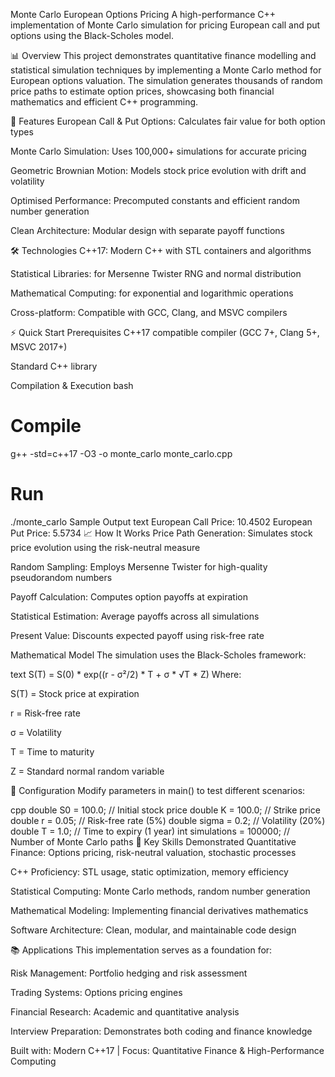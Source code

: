 Monte Carlo European Options Pricing
A high-performance C++ implementation of Monte Carlo simulation for pricing European call and put options using the Black-Scholes model.

📊 Overview
This project demonstrates quantitative finance modelling and statistical simulation techniques by implementing a Monte Carlo method for European options valuation. The simulation generates thousands of random price paths to estimate option prices, showcasing both financial mathematics and efficient C++ programming.

🚀 Features
European Call & Put Options: Calculates fair value for both option types

Monte Carlo Simulation: Uses 100,000+ simulations for accurate pricing

Geometric Brownian Motion: Models stock price evolution with drift and volatility

Optimised Performance: Precomputed constants and efficient random number generation

Clean Architecture: Modular design with separate payoff functions

🛠️ Technologies
C++17: Modern C++ with STL containers and algorithms

Statistical Libraries: <random> for Mersenne Twister RNG and normal distribution

Mathematical Computing: <cmath> for exponential and logarithmic operations

Cross-platform: Compatible with GCC, Clang, and MSVC compilers

⚡ Quick Start
Prerequisites
C++17 compatible compiler (GCC 7+, Clang 5+, MSVC 2017+)

Standard C++ library

Compilation & Execution
bash
# Compile
g++ -std=c++17 -O3 -o monte_carlo monte_carlo.cpp

# Run
./monte_carlo
Sample Output
text
European Call Price: 10.4502
European Put Price: 5.5734
📈 How It Works
Price Path Generation: Simulates stock price evolution using the risk-neutral measure

Random Sampling: Employs Mersenne Twister for high-quality pseudorandom numbers

Payoff Calculation: Computes option payoffs at expiration

Statistical Estimation: Average payoffs across all simulations

Present Value: Discounts expected payoff using risk-free rate

Mathematical Model
The simulation uses the Black-Scholes framework:

text
S(T) = S(0) * exp((r - σ²/2) * T + σ * √T * Z)
Where:

S(T) = Stock price at expiration

r = Risk-free rate

σ = Volatility

T = Time to maturity

Z = Standard normal random variable

🔧 Configuration
Modify parameters in main() to test different scenarios:

cpp
double S0 = 100.0;      // Initial stock price
double K = 100.0;       // Strike price  
double r = 0.05;        // Risk-free rate (5%)
double sigma = 0.2;     // Volatility (20%)
double T = 1.0;         // Time to expiry (1 year)
int simulations = 100000; // Number of Monte Carlo paths
🎯 Key Skills Demonstrated
Quantitative Finance: Options pricing, risk-neutral valuation, stochastic processes

C++ Proficiency: STL usage, static optimization, memory efficiency

Statistical Computing: Monte Carlo methods, random number generation

Mathematical Modeling: Implementing financial derivatives mathematics

Software Architecture: Clean, modular, and maintainable code design

📚 Applications
This implementation serves as a foundation for:

Risk Management: Portfolio hedging and risk assessment

Trading Systems: Options pricing engines

Financial Research: Academic and quantitative analysis

Interview Preparation: Demonstrates both coding and finance knowledge


Built with: Modern C++17 | Focus: Quantitative Finance & High-Performance Computing
